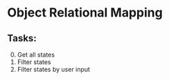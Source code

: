 # Object Relational Mapping

## Tasks:

0. Get all states
1. Filter states
2. Filter states by user input
